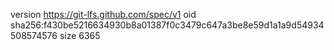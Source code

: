 version https://git-lfs.github.com/spec/v1
oid sha256:f430be5216634930b8a01387f0c3479c647a3be8e59d1a1a9d54934508574576
size 6365
